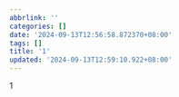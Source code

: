 ```yaml
---
abbrlink: ''
categories: []
date: '2024-09-13T12:56:58.872370+08:00'
tags: []
title: '1'
updated: '2024-09-13T12:59:10.922+08:00'
---
```

1

